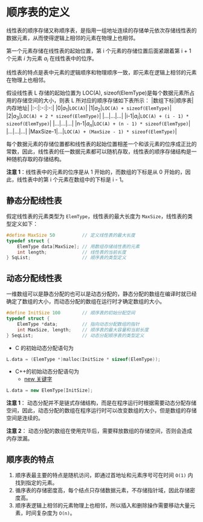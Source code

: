 # 顺序表的定义

线性表的顺序存储又称顺序表，是指用一组地址连续的存储单元依次存储线性表的数据元素，从而使得逻辑上相邻的元素在物理上也相邻。

第一个元素存储在线性表的起始位置，第 i 个元素的存储位置后面紧跟着第 i + 1 个元素
$i$ 为元素 $a_i$ 在线性表中的位序。

线性表的特点是表中元素的逻辑顺序和物理顺序一致，即元素在逻辑上相邻的元素在物理上也相邻。

假设线性表 L 存储的起始位置为 LOC(A), sizeof(ElemType)是每个数据元素所占用的存储空间的大小，则表 L 所对应的顺序存储如下表所示：
|数组下标|顺序表|内存地址|
|:-:|:-:|:-:|
|0|$a_1$|`LOC(A)`|
|1|$a_2$|`LOC(A) + sizeof(ElemType)`|
|2|$a_3$|`LOC(A) + 2 * sizeof(ElemType)`|
|...|...|...|
|i-1|$a_i$|`LOC(A) + (i - 1) * sizeof(ElemType)`|
|...|...|...|
|n-1|$a_n$|`LOC(A) + (n - 1) * sizeof(ElemType)`|
|...|...|...|
|MaxSize-1|...|`LOC(A) + (MaxSize - 1) * sizeof(ElemType)`|

每个数据元素的存储位置都和线性表的起始位置相差一个和该元素的位序成正比的常数，因此，线性表的任一数据元素都可以随机存取，线性表的顺序存储结构是一种随机存取的存储结构。

**注意 1**：线性表中的元素的位序是从 1 开始的，而数组的下标是从 0 开始的，因此，线性表中的第 i 个元素在数组中的下标是 i - 1。

## 静态分配线性表

假定线性表的元素类型为 `ElemType`，线性表的最大长度为 `MaxSize`，线性表的类型定义如下：

```c
#define MaxSize 50          // 定义线性表的最大长度
typedef struct {
    ElemType data[MaxSize]; // 用数组存储线性表的元素
    int length;             // 线性表的当前长度
} SqList;                   // 顺序表的类型定义
```

## 动态分配线性表

一维数组可以是静态分配的也可以是动态分配的，静态分配的数组在编译时就已经确定了数组的大小，而动态分配的数组在运行时才确定数组的大小。

```c
#define InitSize 100        // 顺序表的初始分配空间
typedef struct {
    ElemType *data;         // 指向动态分配数组的指针
    int MaxSize, length;    // 顺序表的最大容量和当前长度
} SeqList;                  // 动态分配顺序表的类型定义
```

- C 的初始动态分配语句为

```c
L.data = (ElemType *)malloc(InitSize * sizeof(ElemType));
```

- C++的初始动态分配语句为
  - [new 关键字](../../../../CppProgramDesign/1.1.BasicDataType/CppBasicDataType.md#new-关键字)

```cpp
L.data = new ElemType[InitSize];
```

**注意 1**： 动态分配并不是链式存储结构，而是在程序运行时根据需要动态分配存储空间，因此，动态分配的数组在程序运行时可以改变数组的大小，但是数组的存储空间是连续的。

**注意 2**： 动态分配的数组在使用完毕后，需要释放数组的存储空间，否则会造成内存泄漏。

## 顺序表的特点

1. 顺序表最主要的特点是随机访问，即通过首地址和元素序号可在时间 `O(1)` 内找到指定的元素。
2. 循序表的存储密度高，每个结点只存储数据元素，不存储指针域，因此存储密度高。
3. 顺序表逻辑上相邻的元素物理上也相邻，所以插入和删除操作需要移动大量元素，时间复杂度为 `O(n)`。
